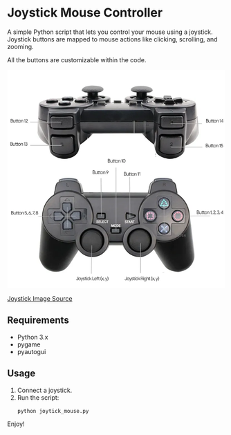 # Joystick Mouse Controller

A simple Python script that lets you control your mouse using a joystick. Joystick buttons are mapped to mouse actions like clicking, scrolling, and zooming.

All the buttons are customizable within the code.

![alt text](1_pLc6Rz5NdAg9OqhA9s83HQ.webp)

[Joystick Image Source](https://kenjikawaida.medium.com/hid-report-descriptor-qu%C3%A9-es-y-c%C3%B3mo-usarlo-804d903d2c7f)

## Requirements

- Python 3.x
- pygame
- pyautogui

## Usage

1. Connect a joystick.
2. Run the script:
   ```bash
   python joytick_mouse.py
   ```

Enjoy!
